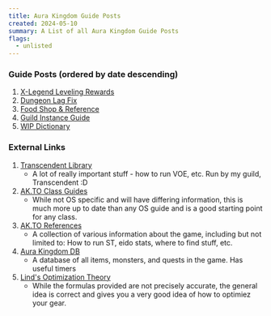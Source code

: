 ```yaml
---
title: Aura Kingdom Guide Posts
created: 2024-05-10
summary: A List of all Aura Kingdom Guide Posts
flags: 
  - unlisted
---
```


### Guide Posts (ordered by date descending)

1. [X-Legend Leveling Rewards](./levelingrewards/)
2. [Dungeon Lag Fix](./dungeonlagfix/)
3. [Food Shop & Reference](./shop)
4. [Guild Instance Guide](./guild-instances/)
5. [WIP Dictionary](./dictionary/)

### External Links

1. [Transcendent Library](https://transcendentguild.wordpress.com/library/)
   - A lot of really important stuff - how to run VOE, etc. Run by my guild, Transcendent :D
2. [AK.TO Class Guides](https://docs.google.com/document/d/1fYU68l9Z5MStuxC4N5qzR1nOo77198uhGxEPCnGc2hU/edit) 
   - While not OS specific and will have differing information, this is much more up to date than any OS guide and is a good starting point for any class.
3. [AK.TO References](https://docs.google.com/spreadsheets/d/1EOnM6VWPcqOXkDrRsw1sX4d2bOJ4PBf5avrmAtOPfXY/edit#gid=143300264)
   - A collection of various information about the game, including but not limited to: How to run ST, eido stats, where to find stuff, etc.
4. [Aura Kingdom DB](https://www.aurakingdom-db.com/)
   - A database of all items, monsters, and quests in the game. Has useful timers
5. [Lind's Optimization Theory](https://docs.google.com/document/d/1b-M2polFzj3pV454YmjxTUDkkX6pY1-72HnwiTJgOw8/edit?usp=sharing) 
   - While the formulas provided are not precisely accurate, the general idea is correct and gives you a very good idea of how to optimiez your gear. 